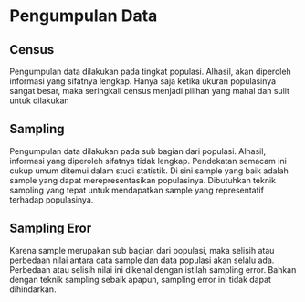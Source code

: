 # Pengumpulan Data 
## Census
Pengumpulan data dilakukan pada tingkat populasi. Alhasil, akan diperoleh informasi yang sifatnya lengkap. Hanya saja ketika ukuran populasinya sangat besar, maka seringkali census menjadi pilihan yang mahal dan sulit untuk dilakukan
## Sampling
Pengumpulan data dilakukan pada sub bagian dari populasi. Alhasil, informasi yang diperoleh sifatnya tidak lengkap. Pendekatan semacam ini cukup umum ditemui dalam studi statistik. Di sini sample yang baik adalah sample yang dapat merepresentasikan populasinya. Dibutuhkan teknik sampling yang tepat untuk mendapatkan sample yang representatif terhadap populasinya.

## Sampling Eror
Karena sample merupakan sub bagian dari populasi, maka selisih atau perbedaan nilai antara data sample dan data populasi akan selalu ada. 
Perbedaan atau selisih nilai ini dikenal dengan istilah sampling error.
Bahkan dengan teknik sampling sebaik apapun, sampling error ini tidak dapat dihindarkan.

